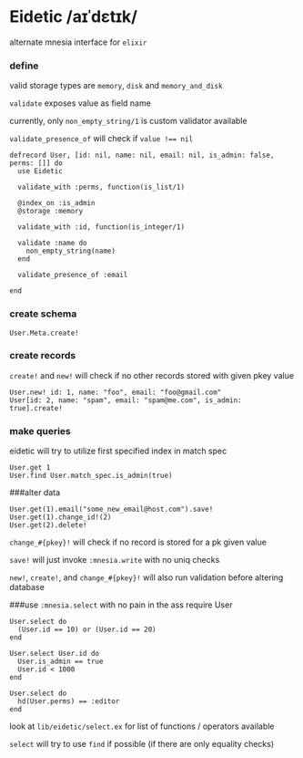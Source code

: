 # Eidetic /aɪˈdɛtɪk/

alternate mnesia interface for `elixir`

### define
valid storage types are `memory`, `disk` and `memory_and_disk`

`validate` exposes value as field name

currently, only `non_empty_string/1` is custom validator available

`validate_presence_of` will check if `value !== nil`

    defrecord User, [id: nil, name: nil, email: nil, is_admin: false, perms: []] do
      use Eidetic

      validate_with :perms, function(is_list/1)

      @index_on :is_admin
      @storage :memory

      validate_with :id, function(is_integer/1)

      validate :name do
        non_empty_string(name)
      end

      validate_presence_of :email

    end


### create schema
    User.Meta.create!

### create records
`create!` and `new!` will check if no other records stored with given pkey value

    User.new! id: 1, name: "foo", email: "foo@gmail.com"
    User[id: 2, name: "spam", email: "spam@me.com", is_admin: true].create!

### make queries
eidetic will try to utilize first specified index in match spec

    User.get 1
    User.find User.match_spec.is_admin(true)

###alter data

    User.get(1).email("some_new_email@host.com").save!
    User.get(1).change_id!(2)
    User.get(2).delete!

`change_#{pkey}!` will check if no record is stored for a pk given value

`save!` will just invoke `:mnesia.write` with no uniq checks

`new!`, `create!`, and `change_#{pkey}!` will also run validation before altering database

###use `:mnesia.select` with no pain in the ass
    require User

    User.select do
      (User.id == 10) or (User.id == 20)
    end

    User.select User.id do
      User.is_admin == true
      User.id < 1000
    end

    User.select do
      hd(User.perms) == :editor
    end

look at `lib/eidetic/select.ex` for list of functions / operators available

`select` will try to use `find` if possible (if there are only equality checks)
